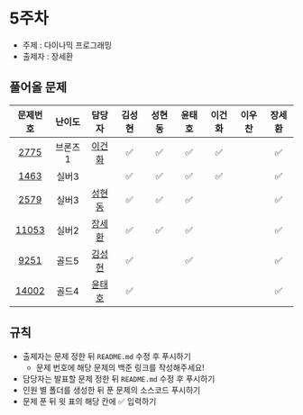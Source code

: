 # 5주차

- 주제 : 다이나믹 프로그래밍
- 출제자 : 장세환

## 풀어올 문제

|                    문제번호                    | 난이도  |                        담당자                        | 김성현 | 성현동 | 윤태호 | 이건화 | 이우찬 | 장세환 |
| :--------------------------------------------: | :-----: | :--------------------------------------------------: | :----: | :----: | :----: | :----: | :----: | :----: |
|  [2775](https://www.acmicpc.net/problem/2775)  | 브론즈1 | <a href="https://github.com/Gunhot">이건화</a>        |   ✅   |   ✅     |   ✅   |   ✅   |        |   ✅   |
|  [1463](https://www.acmicpc.net/problem/1463)  |  실버3  |                                                      |   ✅   |  ✅      |   ✅   |   ✅   |        |   ✅   |
|  [2579](https://www.acmicpc.net/problem/2579)  |  실버3  | <a href="https://github.com/hyundongSung">성현동</a>|   ✅   |   ✅     |   ✅   |        |        |   ✅   |
| [11053](https://www.acmicpc.net/problem/11053) |  실버2  | <a href="https://github.com/SehwanChang">장세환</a>  |   ✅   |    ✅    |   ✅   |        |        |   ✅   |
|  [9251](https://www.acmicpc.net/problem/9251)  |  골드5  | <a href="https://github.com/sunghyun1356">김성현</a> |   ✅   |        |   ✅   |        |        |   ✅   |
| [14002](https://www.acmicpc.net/problem/14002) |  골드4  |  <a href="https://github.com/taeho0888">윤태호</a>   |   ✅   |        |        |        |        |   ✅   |

<!-- 표 입력할 때 아래 거 참고!
[문제번호](https://www.acmicpc.net/problem/문제번호)
<a href="https://github.com/taeho0888">윤태호</a>
<a href="https://github.com/sunghyun1356">김성현</a>
<a href="https://github.com/hyundongSung">성현동</a>
<a href="https://github.com/wchan0409">이우찬</a>
<a href="https://github.com/SehwanChang">장세환</a>
<a href="https://github.com/Gunhot">이건화</a> -->

## 규칙

- 출제자는 문제 정한 뒤 `README.md` 수정 후 푸시하기
  - 문제 번호에 해당 문제의 백준 링크를 작성해주세요!
- 담당자는 발표할 문제 정한 뒤 `README.md` 수정 후 푸시하기
- 인원 별 폴더를 생성한 뒤 푼 문제의 소스코드 푸시하기
- 문제 푼 뒤 윗 표의 해당 칸에 ✅ 입력하기

